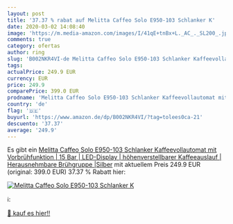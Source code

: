 ```yaml
---
layout: post
title: '37.37 % rabat auf Melitta Caffeo Solo E950-103 Schlanker K'
date: 2020-03-02 14:08:40
image: 'https://m.media-amazon.com/images/I/41qE+tnBx+L._AC_._SL200_.jpg'
comments: true
category: ofertas
author: ring
slug: 'B002NKR4VI-de Melitta Caffeo Solo E950-103 Schlanker Kaffeevollautomat...'
tags: 
actualPrice: 249.9 EUR
currency: EUR
price: 249.9
comparePrice: 399.0 EUR
prodname: 'Melitta Caffeo Solo E950-103 Schlanker Kaffeevollautomat mit Vorbrühfunktion | 15 Bar | LED-Display | höhenverstellbarer Kaffeeauslauf | Herausnehmbare Brühgruppe |Silber'
country: 'de'
flag: '🇩🇪'
buyurl: 'https://www.amazon.de/dp/B002NKR4VI/?tag=tolees0ca-21'
descuento: '37.37'
average: '249.9'
---
```


Es gibt ein [Melitta Caffeo Solo E950-103 Schlanker Kaffeevollautomat mit Vorbrühfunktion | 15 Bar | LED-Display | höhenverstellbarer Kaffeeauslauf | Herausnehmbare Brühgruppe |Silber](https://www.amazon.de/dp/B002NKR4VI/?tag=tolees0ca-21) mit aktuellem Preis 249.9 EUR (original: 399.0 EUR) 37.37 % Rabatt hier:

[![Melitta Caffeo Solo E950-103 Schlanker K](https://m.media-amazon.com/images/I/41qE+tnBx+L._AC_._SL200_.jpg)](https://www.amazon.de/dp/B002NKR4VI/?tag=tolees0ca-21)

ℹ️:


[🛒 kauf es hier!!](https://www.amazon.de/dp/B002NKR4VI/?tag=tolees0ca-21)
